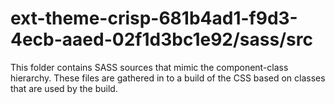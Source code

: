 # ext-theme-crisp-681b4ad1-f9d3-4ecb-aaed-02f1d3bc1e92/sass/src

This folder contains SASS sources that mimic the component-class hierarchy. These files
are gathered in to a build of the CSS based on classes that are used by the build.
